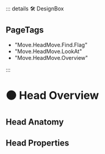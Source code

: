 ::: details 🛠 <dev>DesignBox</dev> 
<h2>PageTags</h2>

- "Move.HeadMove.Find.Flag"
- "Move.HeadMove.LookAt"
- "Move.HeadMove.Overview"


:::

# 🟠 <move>Head Overview</move>

## Head Anatomy

## Head Properties